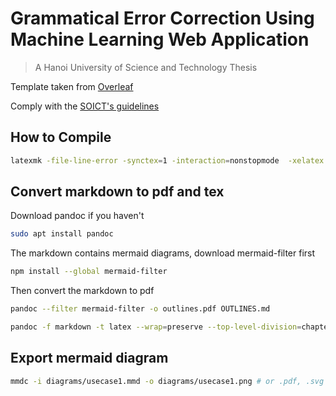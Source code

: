 # Grammatical Error Correction Using Machine Learning Web Application

> A Hanoi University of Science and Technology Thesis

Template taken from [Overleaf](https://www.overleaf.com/latex/templates/thesis-template-for-hanoi-university-of-science-and-technology/nfpspdwmgjmz)

Comply with the [SOICT's guidelines](https://soict.hust.edu.vn/trang-chu/template-va-quy-cach-dong-quyen-do-an-tot-nghiep)

## How to Compile

```sh
latexmk -file-line-error -synctex=1 -interaction=nonstopmode  -xelatex -outdir=build report.tex
```

## Convert markdown to pdf and tex

Download pandoc if you haven't

```sh
sudo apt install pandoc
```

The markdown contains mermaid diagrams, download mermaid-filter first

```sh
npm install --global mermaid-filter
```

Then convert the markdown to pdf

```sh
pandoc --filter mermaid-filter -o outlines.pdf OUTLINES.md
```

```sh
pandoc -f markdown -t latex --wrap=preserve --top-level-division=chapter -o outline.tex OUTLINES.md
```

## Export mermaid diagram

```sh
mmdc -i diagrams/usecase1.mmd -o diagrams/usecase1.png # or .pdf, .svg
```
